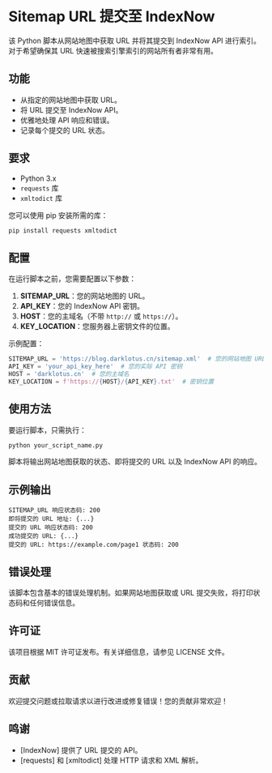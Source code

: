 # Sitemap URL 提交至 IndexNow

该 Python 脚本从网站地图中获取 URL 并将其提交到 IndexNow API 进行索引。对于希望确保其 URL 快速被搜索引擎索引的网站所有者非常有用。

## 功能

- 从指定的网站地图中获取 URL。
- 将 URL 提交至 IndexNow API。
- 优雅地处理 API 响应和错误。
- 记录每个提交的 URL 状态。

## 要求

- Python 3.x
- `requests` 库
- `xmltodict` 库

您可以使用 pip 安装所需的库：

```bash
pip install requests xmltodict
```

## 配置

在运行脚本之前，您需要配置以下参数：

1. **SITEMAP_URL**：您的网站地图的 URL。
2. **API_KEY**：您的 IndexNow API 密钥。
3. **HOST**：您的主域名（不带 `http://` 或 `https://`）。
4. **KEY_LOCATION**：您服务器上密钥文件的位置。

示例配置：

```python
SITEMAP_URL = 'https://blog.darklotus.cn/sitemap.xml'  # 您的网站地图 URL
API_KEY = 'your_api_key_here'  # 您的实际 API 密钥
HOST = 'darklotus.cn'  # 您的主域名
KEY_LOCATION = f'https://{HOST}/{API_KEY}.txt'  # 密钥位置
```

## 使用方法

要运行脚本，只需执行：

```bash
python your_script_name.py
```

脚本将输出网站地图获取的状态、即将提交的 URL 以及 IndexNow API 的响应。

## 示例输出

```
SITEMAP_URL 响应状态码: 200
即将提交的 URL 地址: {...}
提交的 URL 响应状态码: 200
成功提交的 URL: {...}
提交的 URL: https://example.com/page1 状态码: 200
```

## 错误处理

该脚本包含基本的错误处理机制。如果网站地图获取或 URL 提交失败，将打印状态码和任何错误信息。

## 许可证

该项目根据 MIT 许可证发布。有关详细信息，请参见 LICENSE 文件。

## 贡献

欢迎提交问题或拉取请求以进行改进或修复错误！您的贡献非常欢迎！

## 鸣谢

- [IndexNow] 提供了 URL 提交的 API。
- [requests] 和 [xmltodict] 处理 HTTP 请求和 XML 解析。
